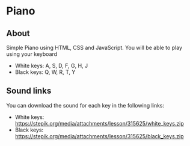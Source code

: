 # Piano
## About
Simple Piano using HTML, CSS and JavaScript. You will be able to play using your keyboard
- White keys: A, S, D, F, G, H, J
- Black keys: Q, W, R, T, Y

## Sound links
You can download the sound for each key in the following links:
- White keys: https://stepik.org/media/attachments/lesson/315625/white_keys.zip
- Black keys: https://stepik.org/media/attachments/lesson/315625/black_keys.zip
